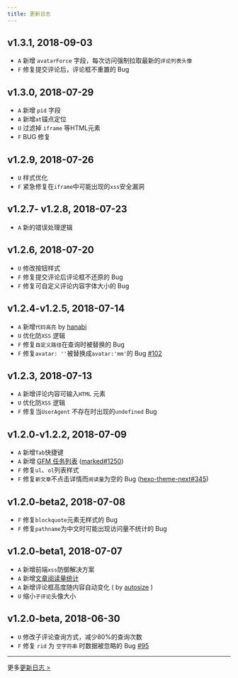 ```yaml
---
title: 更新日志
---
```


## v1.3.1, 2018-09-03

- `A` 新增 `avatarForce` 字段，每次访问强制拉取最新的`评论列表头像`
- `F` 修复提交评论后，评论框不重置的 Bug

## v1.3.0, 2018-07-29

- `A` 新增 `pid` 字段
- `A` 新增`at`锚点定位
- `U` 过滤掉 `iframe` 等HTML元素
- `F` BUG 修复

## v1.2.9, 2018-07-26

- `U` 样式优化
- `F` 紧急修复在`iframe`中可能出现的`xss`安全漏洞

## v1.2.7- v1.2.8, 2018-07-23

- `A` 新的错误处理逻辑

## v1.2.6, 2018-07-20

- `U` 修改按钮样式
- `F` 修复提交评论后评论框不还原的 Bug
- `F` 修复可自定义评论内容字体大小的 Bug

## v1.2.4-v1.2.5, 2018-07-14

- `A` 新增`代码高亮` by [hanabi](https://github.com/egoist/hanabi)
- `U` 优化防`XSS` 逻辑
- `F` 修复`自定义路径`在查询时被替换的 Bug
- `F` 修复`avatar: ''`被替换成`avatar:'mm'`的 Bug [#102](https://github.com/xCss/Valine/issues/102)

## v1.2.3, 2018-07-13

- `A` 新增评论内容可输入`HTML` 元素
- `U` 优化防`XSS` 逻辑
- `F` 修复当`UserAgent` 不存在时出现的`undefined` Bug

## v1.2.0-v1.2.2, 2018-07-09

- `A` 新增`Tab`快捷键
- `A` 新增 [GFM 任务列表](https://github.github.com/gfm/#task-list-items-extension-) ([marked#1250](https://github.com/markedjs/marked/pull/1250))
- `F` 修复`ul`、`ol`列表样式
- `F` 修复`新文章`不点击详情而`阅读量`为空的 Bug ([hexo-theme-next#345](https://github.com/theme-next/hexo-theme-next/pull/345#issuecomment-403285823))

## v1.2.0-beta2, 2018-07-08

- `F` 修复`blockquote`元素无样式的 Bug
- `F` 修复`pathname`为中文时可能出现访问量不统计的 Bug

## v1.2.0-beta1, 2018-07-07

- `A` 新增前端`xss`防御解决方案
- `A` 新增[文章阅读量统计](/visitor.html) 
- `A` 新增评论框高度随内容自动变化 ( by [autosize](https://github.com/jackmoore/autosize) )
- `U` 缩小`子评论`头像大小

## v1.2.0-beta, 2018-06-30

- `U` 修改子评论查询方式，减少80%的查询次数
- `F` 修复 `rid` 为 `空字符串` 时数据被忽略的 Bug [#95](https://github.com/xCss/Valine/issues/95)

---------------------

更多[更新日志 >](https://github.com/xCss/Valine/releases)